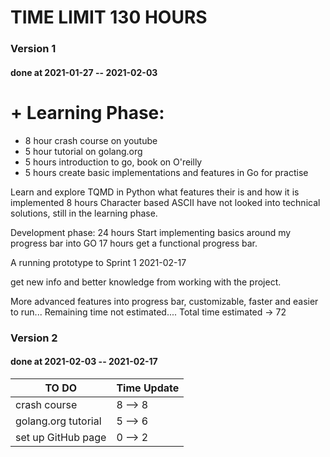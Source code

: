 # TIME LIMIT 130 HOURS

### Version 1 
#### done at 2021-01-27 -- 2021-02-03

# + Learning Phase:
  + 8 hour crash course on youtube
  + 5 hour tutorial on golang.org
  + 5 hours introduction to go, book on O'reilly
  + 5 hours create basic implementations and features in Go for practise

Learn and explore TQMD in Python what features their is 
and how it is implemented 8 hours
Character based ASCII
have not looked into technical solutions, still in the learning phase.

Development phase:
24 hours Start implementing basics around my progress bar into GO 
17 hours get a functional progress bar. 

A running prototype to Sprint 1 2021-02-17

get new info and better knowledge from working with the project.

More advanced features into progress bar, customizable, faster 
and easier to run...
Remaining time not estimated....
Total time estimated -> 72

### Version 2
#### done at 2021-02-03 -- 2021-02-17

| TO DO | Time Update |
| ------ | ----------- |
| crash course | 8 --> 8 |
| golang.org tutorial | 5 --> 6 |
| set up GitHub page | 0 --> 2 |

